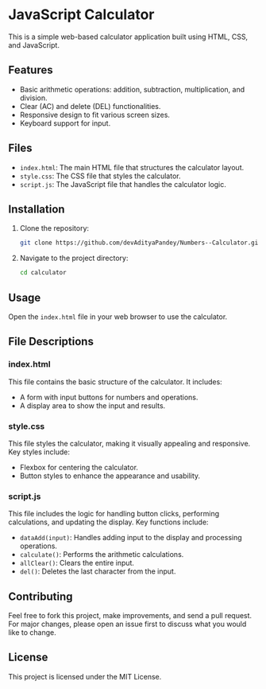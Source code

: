 # JavaScript Calculator

This is a simple web-based calculator application built using HTML, CSS, and JavaScript.

## Features

- Basic arithmetic operations: addition, subtraction, multiplication, and division.
- Clear (AC) and delete (DEL) functionalities.
- Responsive design to fit various screen sizes.
- Keyboard support for input.

## Files

- `index.html`: The main HTML file that structures the calculator layout.
- `style.css`: The CSS file that styles the calculator.
- `script.js`: The JavaScript file that handles the calculator logic.

## Installation

1. Clone the repository:
    ```bash
    git clone https://github.com/devAdityaPandey/Numbers--Calculator.git
    ```
2. Navigate to the project directory:
    ```bash
    cd calculator
    ```

## Usage

Open the `index.html` file in your web browser to use the calculator.

## File Descriptions

### index.html

This file contains the basic structure of the calculator. It includes:
- A form with input buttons for numbers and operations.
- A display area to show the input and results.

### style.css

This file styles the calculator, making it visually appealing and responsive. Key styles include:
- Flexbox for centering the calculator.
- Button styles to enhance the appearance and usability.

### script.js

This file includes the logic for handling button clicks, performing calculations, and updating the display. Key functions include:
- `dataAdd(input)`: Handles adding input to the display and processing operations.
- `calculate()`: Performs the arithmetic calculations.
- `allClear()`: Clears the entire input.
- `del()`: Deletes the last character from the input.

## Contributing

Feel free to fork this project, make improvements, and send a pull request. For major changes, please open an issue first to discuss what you would like to change.

## License

This project is licensed under the MIT License.
